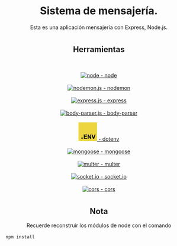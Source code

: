 <h1 align="center">Sistema de mensajería.</h1>
<p align="center">
  Esta es una aplicación mensajería con Express, Node.js.
</p>
<h1></h1>
<h2 align="center">Herramientas</h2>
<br>
<p align="center">
  <a href="https://nodejs.org/es/" target="_blank" rel="node" >
  <img src="https://nodejs.org/static/images/logo.svg" alt="node" width="50" height="50"/>
   - node</a>
  <br><br>
  <a href="https://www.npmjs.com/package/nodemon" target="_blank" rel="nodemon">
  <img src="https://user-images.githubusercontent.com/13700/35731649-652807e8-080e-11e8-88fd-1b2f6d553b2d.png" alt="nodemon.js" width="50" height="50"/>
   - nodemon</a>
  <br><br>
  <a href="https://www.npmjs.com/package/express" target="_blank" rel="express">
  <img src="https://i.imgur.com/V1RWR7l.png" alt="express.js" width="50" height="50"/>
   - express</a>
  <br><br>
  <a href="https://www.npmjs.com/package/body-parser" target="_blank" rel="body-parser">
  <img src="https://i.imgur.com/V1RWR7l.png" alt="body-parser.js" width="50" height="50"/>
   - body-parser</a>
  <br><br>
  <a href="https://www.npmjs.com/package/dotenv" target="_blank" rel="dotenv.js">
  <img src="https://raw.githubusercontent.com/motdotla/dotenv/master/dotenv.png" alt="dotenv" width="50" height="50"/>
   - dotenv</a>
  <br><br>
  <a href="https://www.npmjs.com/package/mongoose" target="_blank" rel="mongoose">
  <img src="https://i.imgur.com/V1RWR7l.png" alt="mongoose" width="50" height="50"/>
   - mongoose</a>
  <br><br>
  <a href="https://www.npmjs.com/package/multer" target="_blank" rel="multer">
  <img src="https://i.imgur.com/V1RWR7l.png" alt="multer" width="50" height="50"/>
   - multer</a>
  <br><br>
  <a href="https://www.npmjs.com/package/socket.io" target="_blank" rel="socket.io">
  <img src="https://i.imgur.com/V1RWR7l.png" alt="socket.io" width="50" height="50"/>
   - socket.io</a>
  <br><br>
  <a href="https://www.npmjs.com/package/cors" target="_blank" rel="cors">
  <img src="https://i.imgur.com/V1RWR7l.png" alt="cors" width="50" height="50"/>
   - cors</a>
</p>
<h1></h1>
<h2 align="center">Nota</h2>
  <p align="center">
    Recuerde reconstruir los módulos de node con el comando
  </p>

    npm install

<h1></h1>